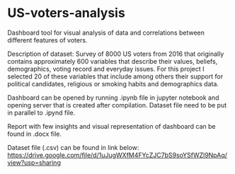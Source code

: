 # US-voters-analysis

Dashboard tool for visual analysis of data and correlations between different features of voters. 

Description of dataset: Survey of 8000 US voters from 2016 that originally contains approximately 600 variables that describe their values, beliefs, demographics, voting record and everyday issues. For this project I selected 20 of these variables that include among others their support for political candidates, religious or smoking habits and demographics data. 

Dashboard can be opened by running .ipynb file in jupyter notebook and opening server that is created after compilation. Dataset file need to be put in parallel to .ipynd file.

Report with few insights and visual representation of dashboard can be found in .docx file.

Dataset file (.csv) can be found in link below:
https://drive.google.com/file/d/1uJugWXfM4FYcZJC7bS9soYSfWZl9NpAq/view?usp=sharing
